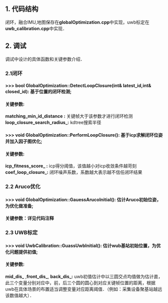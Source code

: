 ## 1. **代码结构**
闭环，融合IMU,地图保存在**globalOptimization.cpp**中实现，uwb标定在**uwb_calibration.cpp**中实现．


## 2. **调试**
调试中设计的具体函数和关键参数介绍．
### 2.1闭环
#### **>>>** bool GlobalOptimization::DetectLoopClosure(int& latest_id,int& closed_id): 基于位置的闭环检测;
#### 关键参数:
**matching_min_id_distance :** 关键帧大于该参数才进行闭环检测
**loop_closure_search_radius_:** kdtree搜索半径
#### **>>>** void GlobalOptimization::PerformLoopClosure(): 基于icp求解闭环位姿并加入因子图优化;
#### 关键参数:
**icp_fitness_score_ :** icp得分阈值，该值越小对icp收敛条件越苛刻
**coef_loop_closure_:** 闭环噪声系数，系数越大表示越不信任闭环结果

### 2.2 Aruco优化
#### **>>>** void GlobalOptimization::GauessArucoInitial(): 估计Aruco初始位姿，为优化做准备;
#### 关键参数：详见代码注释

### 2.3 UWB标定
#### **>>>** void UwbCalibration::GuassUwbInitial(): 估计wub基站初始位置，为优化问题提供初值;
#### 关键参数:
**mid_dis_** ,**front_dis_**, **back_dis_:** uwb初值估计中以三圆交点均值做为估计直，此三个变量分别对应中，前，后三个圆的圆心到对应关键帧位置的距离，根据uwb在具体场景的布置适当调整变量对应距离阈值．（例如：采集设备聚基站越远该数值越大）．








